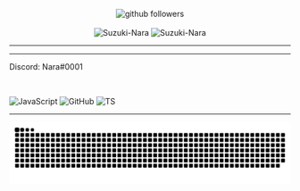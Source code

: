 <p align="center">
    <img src="https://img.shields.io/github/followers/Suzuki-Nara?label=Follow&style=social" alt="github followers" /><br>
    <br>
    <img src="https://github-readme-stats.vercel.app/api?username=Suzuki-Nara&show_icons=true&theme=midnight-purple" alt="Suzuki-Nara" />
    <img src="https://github-readme-stats.vercel.app/api/top-langs/?username=Suzuki-Nara&theme=midnight-purple" alt="Suzuki-Nara" />
</p>
<hr>

</p>
<hr>

Discord: Nara#0001

<br>

![JavaScript](https://img.shields.io/badge/-JavaScript-000000?style=for-the-badge&logo=javascript)
![GitHub](https://img.shields.io/badge/-GitHub-000000?style=for-the-badge&logo=github&logoColor=fff)
![TS](https://img.shields.io/badge/-ts-000000?style=for-the-badge&logo=typescript&logoColor=00acd7)

<hr>

![](https://github.com/Platane/snk/raw/output/github-contribution-grid-snake.svg)
